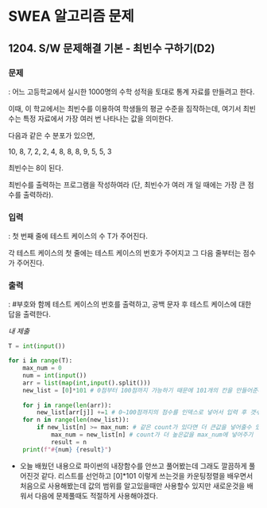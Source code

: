 # SWEA 알고리즘 문제
## 1204. S/W 문제해결 기본 - 최빈수 구하기(D2)

### 문제

: 어느 고등학교에서 실시한 1000명의 수학 성적을 토대로 통계 자료를 만들려고 한다.

이때, 이 학교에서는 최빈수를 이용하여 학생들의 평균 수준을 짐작하는데, 여기서 최빈수는 특정 자료에서 가장 여러 번 나타나는 값을 의미한다.

다음과 같은 수 분포가 있으면,

10, 8, 7, 2, 2, 4, 8, 8, 8, 9, 5, 5, 3

최빈수는 8이 된다.

최빈수를 출력하는 프로그램을 작성하여라 (단, 최빈수가 여러 개 일 때에는 가장 큰 점수를 출력하라).

### 입력

: 첫 번째 줄에 테스트 케이스의 수 T가 주어진다.

각 테스트 케이스의 첫 줄에는 테스트 케이스의 번호가 주어지고 그 다음 줄부터는 점수가 주어진다.

### 출력

: #부호와 함께 테스트 케이스의 번호를 출력하고, 공백 문자 후 테스트 케이스에 대한 답을 출력한다.

*내 제출*

```python
T = int(input())

for i in range(T):
    max_num = 0
    num = int(input())
    arr = list(map(int,input().split()))
    new_list = [0]*101 # 0점부터 100점까지 가능하기 때문에 101개의 칸을 만들어준다
    
    for j in range(len(arr)):
        new_list[arr[j]] +=1 # 0~100점까지의 점수를 인덱스로 넣어서 입력 후 갯수에 따라 count 
    for n in range(len(new_list)):
        if new_list[n] >= max_num: # 같은 count가 있다면 더 큰값을 넣어줄수 있도록 등호표시를 넣어준다
            max_num = new_list[n] # count가 더 높은값을 max_num에 넣어주기
            result = n
    print(f"#{num} {result}")
```
* 오늘 배웠던 내용으로 파이썬의 내장함수를 안쓰고 풀어봤는데 그래도 깔끔하게 풀어진것 같다. 리스트를 선언하고 [0]*101 이렇게 쓰는것을 카운팅정렬을 배우면서 처음으로 사용해봤는데 값의 범위를 알고있을때만 사용할수 있지만 새로운것을 배워서 다음에 문제풀때도 적절하게 사용해야겠다.